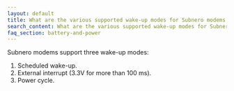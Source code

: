```yaml
---
layout: default
title: What are the various supported wake-up modes for Subnero modems from the Deep Sleep Mode?
search_content: What are the various supported wake-up modes for Subnero modems from the Deep Sleep Mode?
faq_section: battery-and-power
---
```


Subnero modems support three wake-up modes:
1. Scheduled wake-up.
2. External interrupt (3.3V for more than 100 ms).
3. Power cycle.
